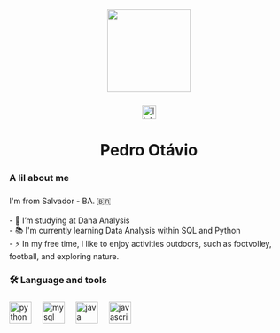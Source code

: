 <div align="center">
  <img height="150" src="https://avatars.githubusercontent.com/u/180056790?v=4"  />
</div>

###

<div align="center">
  <a href="https://www.linkedin.com/in/eupeu/" target="_blank">
    <img src="https://img.shields.io/static/v1?message=LinkedIn&logo=linkedin&label=&color=0077B5&logoColor=white&labelColor=&style=for-the-badge" height="25" alt="linkedin logo"  />
  </a>
</div>

###

<h1 align="center">Pedro Otávio</h1>

###

<h3 align="left">A lil about me</h3>

###

<p align="left">I'm from Salvador - BA. 🇧🇷<br><br>- 🔭 I’m studying at Dana Analysis <br>- 📚 I'm currently learning Data Analysis within SQL and Python<br>- ⚡ In my free time, I like to enjoy activities outdoors, such as footvolley, football, and exploring nature.</p>

###

<h3 align="left">🛠 Language and tools</h3>

###

<div align="left">
  <img src="https://cdn.jsdelivr.net/gh/devicons/devicon/icons/python/python-original.svg" height="40" alt="python logo"  />
  <img width="12" />
  <img src="https://cdn.jsdelivr.net/gh/devicons/devicon/icons/mysql/mysql-original.svg" height="40" alt="mysql logo"  />
  <img width="12" />
  <img src="https://cdn.jsdelivr.net/gh/devicons/devicon/icons/java/java-plain.svg" height="40" alt="java logo"  />
  <img width="12" />
  <img src="https://cdn.jsdelivr.net/gh/devicons/devicon/icons/javascript/javascript-plain.svg" height="40" alt="javascript logo"  />
</div>

###
